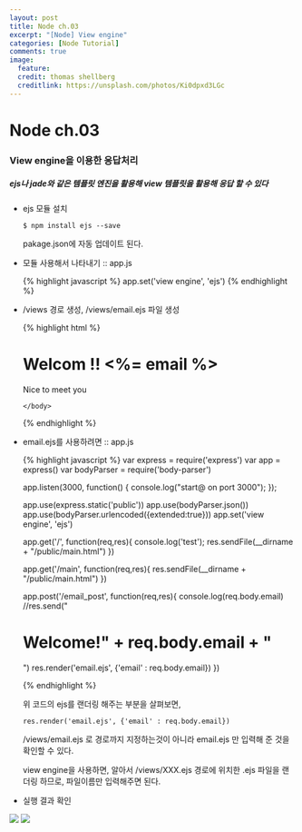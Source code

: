 ```yaml
---
layout: post
title: Node ch.03
excerpt: "[Node] View engine"
categories: [Node Tutorial]
comments: true
image:
  feature:
  credit: thomas shellberg
  creditlink: https://unsplash.com/photos/Ki0dpxd3LGc
---
```


# Node ch.03

### View engine을 이용한 응답처리
##### ejs나 jade와 같은 템플릿 엔진을 활용해 view 템플릿을 활용해 응답 할 수 있다


* ejs 모듈 설치

    `$ npm install ejs --save`

    pakage.json에 자동 업데이트 된다.

* 모듈 사용해서 나타내기 :: app.js

    {% highlight javascript %}
    app.set('view engine', 'ejs')
    {% endhighlight %}
* /views 경로 생성, /views/email.ejs 파일 생성

    {% highlight html %}
    <!DOCTYPE html>
    <html>
      <head>
        <meta charset="utf-8">
        <title>email ejs template</title>
      </head>
      <body>
        <h1>Welcom !! <%= email %> </h1>
        <p>Nice to meet you</p>

      </body>
    </html>

    {% endhighlight %}

* email.ejs를 사용하려면 :: app.js

    {% highlight javascript %}
    var express = require('express')
    var app = express()
    var bodyParser = require('body-parser')

    app.listen(3000, function() {
      console.log("start@ on port 3000");
    });

    app.use(express.static('public'))
    app.use(bodyParser.json())
    app.use(bodyParser.urlencoded({extended:true}))
    app.set('view engine', 'ejs')


    app.get('/', function(req,res){
      console.log('test');
      res.sendFile(__dirname + "/public/main.html")
    })

    app.get('/main', function(req,res){
      res.sendFile(__dirname + "/public/main.html")
    })

    app.post('/email_post', function(req,res){
      console.log(req.body.email)
      //res.send("<h1>Welcome!" + req.body.email + "</h1>")
      res.render('email.ejs', {'email' : req.body.email})
    })


    {% endhighlight %}

    위 코드의 ejs를 랜더링 해주는 부분을 살펴보면,

    ` res.render('email.ejs', {'email' : req.body.email}) `

    /views/email.ejs 로 경로까지 지정하는것이 아니라 email.ejs 만 입력해 준 것을 확인할 수 있다.

    view engine을 사용하면, 알아서 /views/XXX.ejs 경로에 위치한 .ejs 파일을 랜더링 하므로, 파일이름만 입력해주면 된다.



* 실행 결과 확인

<img src="https://cdn-images-1.medium.com/max/600/1*tu1iNFpRtRuSW0f4pMjrZQ.jpeg">

<img src="https://cdn-images-1.medium.com/max/600/1*K6v2GmkgS7JhmzpdswoHjA.jpeg">
